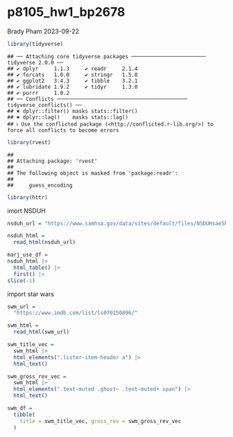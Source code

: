 p8105_hw1_bp2678
================
Brady Pham
2023-09-22

``` r
library(tidyverse)
```

    ## ── Attaching core tidyverse packages ──────────────────────── tidyverse 2.0.0 ──
    ## ✔ dplyr     1.1.3     ✔ readr     2.1.4
    ## ✔ forcats   1.0.0     ✔ stringr   1.5.0
    ## ✔ ggplot2   3.4.3     ✔ tibble    3.2.1
    ## ✔ lubridate 1.9.2     ✔ tidyr     1.3.0
    ## ✔ purrr     1.0.2     
    ## ── Conflicts ────────────────────────────────────────── tidyverse_conflicts() ──
    ## ✖ dplyr::filter() masks stats::filter()
    ## ✖ dplyr::lag()    masks stats::lag()
    ## ℹ Use the conflicted package (<http://conflicted.r-lib.org/>) to force all conflicts to become errors

``` r
library(rvest)
```

    ## 
    ## Attaching package: 'rvest'
    ## 
    ## The following object is masked from 'package:readr':
    ## 
    ##     guess_encoding

``` r
library(httr)
```

imort NSDUH

``` r
nsduh_url = "https://www.samhsa.gov/data/sites/default/files/NSDUHsaeShortTermCHG2015/NSDUHsaeShortTermCHG2015.htm"
```

``` r
nsduh_html = 
  read_html(nsduh_url)
```

``` r
marj_use_df =
nsduh_html |>
  html_table() |>
  first() |>
slice(-1)
```

import star wars

``` r
swm_url = 
  "https://www.imdb.com/list/ls070150896/"

swm_html =
  read_html(swm_url)
```

``` r
swm_title_vec = 
  swm_html |>
  html_elements(".lister-item-header a") |>
  html_text()

swm_gross_rev_vec = 
  swm_html |>
  html_elements(".text-muted .ghost~ .text-muted+ span") |>
  html_text()

swm_df = 
  tibble(
    title = swm_title_vec, gross_rev = swm_gross_rev_vec
  )
```
